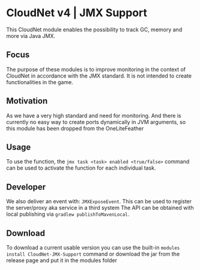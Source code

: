 # CloudNet v4 | JMX Support
This CloudNet module enables the possibility to track GC, memory and more via Java JMX.

## Focus
The purpose of these modules is to improve monitoring in the context of CloudNet in accordance with the JMX standard. It is not intended to create functionalities in the game.

## Motivation

As we have a very high standard and need for monitoring. And there is currently no easy way to create ports dynamically in JVM arguments, so this module has been dropped from the OneLiteFeather

## Usage
To use the function, the `jmx task <task> enabled <true/false>` command can be used to activate the function for each individual task.

## Developer
We also deliver an event with: `JMXExposeEvent`.
This can be used to register the server/proxy aka service in a third system
The API can be obtained with local publishing via `gradlew publishToMavenLocal`.

## Download
To download a current usable version you can use the built-in `modules install CloudNet-JMX-Support` command or download the jar from the release page and put it in the modules folder 